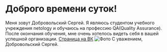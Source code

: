 # Доброго времени суток!
Меня зовут Добровольский Сергей. 
Я являюсь студентом учебного учреждения netology и обучаюсь на профессию QA(Quality Assurance).
После окончания обучения, мне очень хотелось видеть себя в вашей успешной организации.
[Страница на ВК](https://vk.com/id110226932)
![Фото](https://sun9-70.userapi.com/impf/c623226/v623226932/3f0a0/0gf6MIIRlA0.jpg?size=1280x853&quality=96&sign=cc4cba67e1be2119d800049fffa59910&type=album)
С уважением, Добровольский Сергей.
